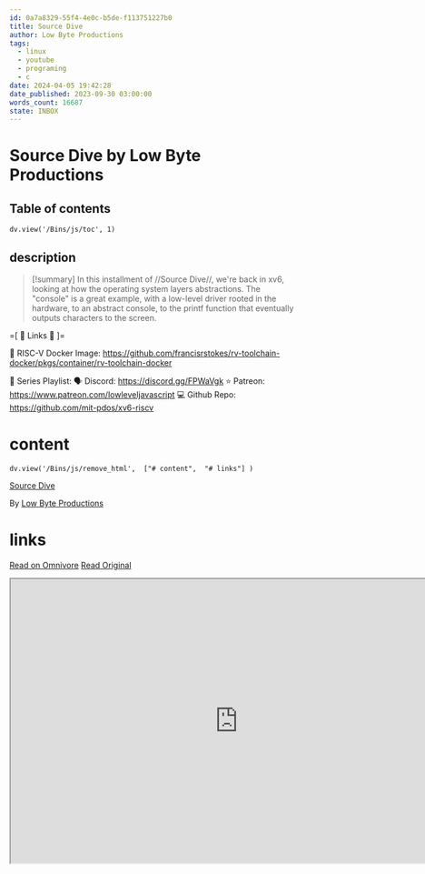 ```yaml
---
id: 0a7a8329-55f4-4e0c-b5de-f113751227b0
title: Source Dive
author: Low Byte Productions
tags:
  - linux
  - youtube
  - programing
  - c
date: 2024-04-05 19:42:28
date_published: 2023-09-30 03:00:00
words_count: 16687
state: INBOX
---
```


# Source Dive by Low Byte Productions
## Table of contents
```dataviewjs 
dv.view('/Bins/js/toc', 1) 
```


## description
>[!summary] 
> In this installment of //Source Dive//, we're back in xv6, looking at how the operating system layers abstractions. The "console" is a great example, with a low-level driver rooted in the hardware, to an abstract console, to the printf function that eventually outputs characters to the screen. 

=[ 🔗 Links 🔗 ]= 

🐋 RISC-V Docker Image: https://github.com/francisrstokes/rv-toolchain-docker/pkgs/container/rv-toolchain-docker

🎥 Series Playlist: 
🗣 Discord: https://discord.gg/FPWaVgk
⭐️ Patreon: https://www.patreon.com/lowleveljavascript
💻 Github Repo: https://github.com/mit-pdos/xv6-riscv


# content
```dataviewjs 
dv.view('/Bins/js/remove_html',  ["# content",  "# links"] ) 
```
[Source Dive](https://www.youtube.com/watch?index=40&list=PLP29wDx6QmW4Mw8mgvP87Zk33LRcKA9bl&v=uNp4DElDQyY)

By [Low Byte Productions](https://www.youtube.com/@LowByteProductions)



# links
[Read on Omnivore](https://omnivore.app/me/https-www-youtube-com-watch-index-40-list-plp-29-w-dx-6-qm-w-4-m-18eaf23dde8)
[Read Original](https://www.youtube.com/watch?index=40&list=PLP29wDx6QmW4Mw8mgvP87Zk33LRcKA9bl&v=uNp4DElDQyY)

<iframe src="https://www.youtube.com/watch?index=40&list=PLP29wDx6QmW4Mw8mgvP87Zk33LRcKA9bl&v=uNp4DElDQyY"  width="800" height="500"></iframe>
